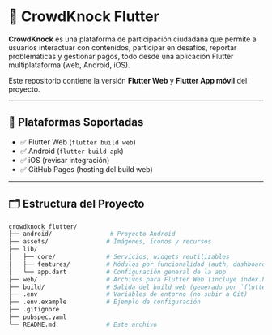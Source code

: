 # 🚀 CrowdKnock Flutter

**CrowdKnock** es una plataforma de participación ciudadana que permite a usuarios interactuar con contenidos, participar en desafíos, reportar problemáticas y gestionar pagos, todo desde una aplicación Flutter multiplataforma (web, Android, iOS).

Este repositorio contiene la versión **Flutter Web** y **Flutter App móvil** del proyecto.

---

## 📱 Plataformas Soportadas

- ✅ Flutter Web (`flutter build web`)
- ✅ Android (`flutter build apk`)
- ✅ iOS (revisar integración)
- ✅ GitHub Pages (hosting del build web)

---

## 🗂️ Estructura del Proyecto

```bash
crowdknock_flutter/
├── android/                # Proyecto Android
├── assets/                # Imágenes, íconos y recursos
├── lib/
│   ├── core/              # Servicios, widgets reutilizables
│   ├── features/          # Módulos por funcionalidad (auth, dashboard, etc.)
│   └── app.dart           # Configuración general de la app
├── web/                   # Archivos para Flutter Web (incluye index.html)
├── build/                 # Salida del build web (generado por `flutter build web`)
├── .env                   # Variables de entorno (no subir a Git)
├── .env.example           # Ejemplo de configuración
├── .gitignore
├── pubspec.yaml
└── README.md              # Este archivo
